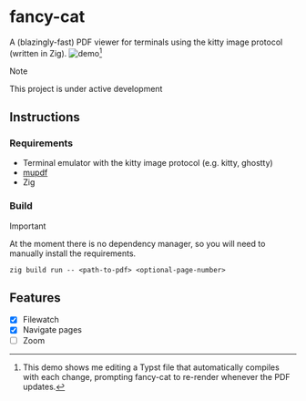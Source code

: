 # fancy-cat
A (blazingly-fast) PDF viewer for terminals using the kitty image protocol (written in Zig).
![demo](https://github.com/user-attachments/assets/32393f0a-2cc3-438d-8c4e-870317714c2a)[^1]
[^1]: This demo shows me editing a Typst file that automatically compiles with each change, prompting fancy-cat to re-render whenever the PDF updates.
> [!NOTE]  
> This project is under active development
## Instructions
### Requirements
- Terminal emulator with the kitty image protocol (e.g. kitty, ghostty)
- [mupdf](https://mupdf.readthedocs.io/en/latest/quick-start-guide.html)
- Zig
### Build
> [!IMPORTANT]
> At the moment there is no dependency manager, so you will need to manually install the requirements.
```
zig build run -- <path-to-pdf> <optional-page-number>
```
## Features
- [x] Filewatch
- [x] Navigate pages
- [ ] Zoom
